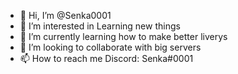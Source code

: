 - 👋 Hi, I’m @Senka0001
- 👀 I’m interested in Learning new things
- 🌱 I’m currently learning how to make better liverys
- 💞️ I’m looking to collaborate with big servers 
- 📫 How to reach me Discord: Senka#0001

<!---
Custom liverys soon!!!!!
--->
